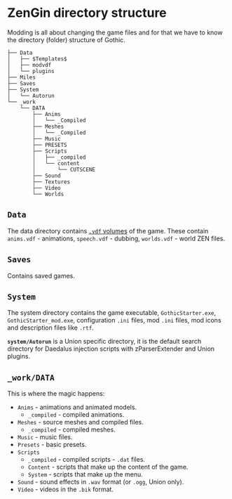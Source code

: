 # ZenGin directory structure

Modding is all about changing the game files and for that we have to know the directory (folder) structure of Gothic.

```
├── Data
│   ├── $Templates$
│   ├── modvdf
│   └── plugins
├── Miles
├── Saves
├── System
│   └── Autorun
└── _work
    └── DATA
        ├── Anims
        │   └── _Compiled
        ├── Meshes
        │   └── _Compiled
        ├── Music
        ├── PRESETS
        ├── Scripts
        │   ├── _compiled
        │   └── content
        │       └── CUTSCENE
        ├── Sound
        ├── Textures
        ├── Video
        └── Worlds
```

## `Data`

The data directory contains [`.vdf` volumes](vdfs/index.md) of the game. These contain `anims.vdf` - animations, `speech.vdf` - dubbing, `worlds.vdf` - world ZEN files.

## `Saves`

Contains saved games.

## `System`

The system directory contains the game executable, `GothicStarter.exe`, `GothicStarter_mod.exe`, configuration `.ini` files, mod `.ini` files, mod icons and description files like `.rtf`.

**`system/Autorun`** is a Union specific directory, it is the default search directory for Daedalus injection scripts with zParserExtender and Union plugins.

## `_work/DATA`

This is where the magic happens:

- `Anims` - animations and animated models.
	- `_compiled` - compiled animations.
- `Meshes` - source meshes and compiled files.
	- `_compiled` - compiled meshes.
- `Music` - music files.
- `Presets` - basic presets.
- `Scripts`
	- `_compiled` - compiled scripts - `.dat` files.
  	- `Content` - scripts that make up the content of the game.
  	- `System` - scripts that make up the menu.
- `Sound` - sound effects in `.wav` format (or `.ogg`, Union only).
- `Video` - videos in the `.bik` format.

